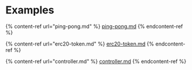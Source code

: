 # Examples

{% content-ref url="ping-pong.md" %}
[ping-pong.md](ping-pong.md)
{% endcontent-ref %}

{% content-ref url="erc20-token.md" %}
[erc20-token.md](erc20-token.md)
{% endcontent-ref %}

{% content-ref url="controller.md" %}
[controller.md](controller.md)
{% endcontent-ref %}
